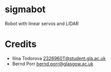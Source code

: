 # sigmabot
Robot with linear servos and LIDAR

# Credits
 - Ilina Todorova <2326960T@student.gla.ac.uk>
 - Bernd Porr <bernd.porr@glasgow.ac.uk>
